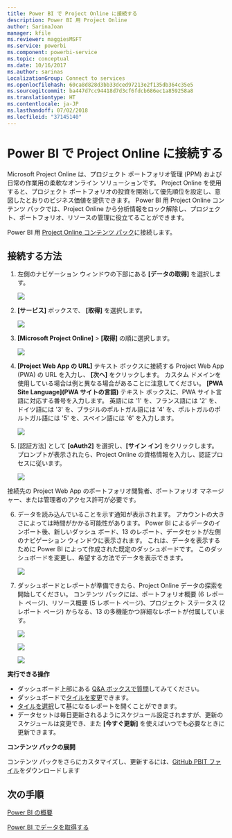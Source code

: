 ```yaml
---
title: Power BI で Project Online に接続する
description: Power BI 用 Project Online
author: SarinaJoan
manager: kfile
ms.reviewer: maggiesMSFT
ms.service: powerbi
ms.component: powerbi-service
ms.topic: conceptual
ms.date: 10/16/2017
ms.author: sarinas
LocalizationGroup: Connect to services
ms.openlocfilehash: 60ca8d828d3bb33dced97213e2f135db364c35e5
ms.sourcegitcommit: ba447d7cc94418d7d3cf6fdcb686ec1a859258a8
ms.translationtype: HT
ms.contentlocale: ja-JP
ms.lasthandoff: 07/02/2018
ms.locfileid: "37145140"
---
```

# <a name="connect-to-project-online-with-power-bi"></a>Power BI で Project Online に接続する
Microsoft Project Online は、プロジェクト ポートフォリオ管理 (PPM) および日常の作業用の柔軟なオンライン ソリューションです。 Project Online を使用すると、プロジェクト ポートフォリオの投資を開始して優先順位を設定し、意図したとおりのビジネス価値を提供できます。 Power BI 用 Project Online コンテンツ パックでは、Project Online から分析情報をロック解除し、プロジェクト、ポートフォリオ、リソースの管理に役立てることができます。

Power BI 用 [Project Online コンテンツ パック](https://app.powerbi.com/getdata/services/project-online)に接続します。

## <a name="how-to-connect"></a>接続する方法
1. 左側のナビゲーション ウィンドウの下部にある **[データの取得]** を選択します。
   
    ![](media/service-connect-to-project-online/getdata.png)
2. **[サービス]** ボックスで、 **[取得]** を選択します。
   
   ![](media/service-connect-to-project-online/services.png)
3. **[Microsoft Project Online]** \> **[取得]** の順に選択します。
   
   ![](media/service-connect-to-project-online/mproject.png)
4. **[Project Web App の URL]** テキスト ボックスに接続する Project Web App (PWA) の URL を入力し、 **[次へ]** をクリックします。 カスタム ドメインを使用している場合は例と異なる場合があることに注意してください。 **[PWA Site Language]\(PWA サイトの言語\)** テキスト ボックスに、PWA サイト言語に対応する番号を入力します。 英語には '1' を、フランス語には '2' を、ドイツ語には '3' を、ブラジルのポルトガル語には '4' を、ポルトガルのポルトガル語には '5' を、スペイン語には '6' を入力します。 
   
    ![](media/service-connect-to-project-online/params.png)
5. [認証方法] として **[oAuth2]** を選択し、**[サイン イン]** をクリックします。 プロンプトが表示されたら、Project Online の資格情報を入力し、認証プロセスに従います。
   
    ![](media/service-connect-to-project-online/creds.png)
    
接続先の Project Web App のポートフォリオ閲覧者、ポートフォリオ マネージャー、または管理者のアクセス許可が必要です。

6. データを読み込んでいることを示す通知が表示されます。 アカウントの大きさによっては時間がかかる可能性があります。 Power BI によるデータのインポート後、新しいダッシュ ボード、13 のレポート、データセットが左側のナビゲーション ウィンドウに表示されます。 これは、データを表示するために Power BI によって作成された既定のダッシュボードです。 このダッシュボードを変更し、希望する方法でデータを表示できます。

   ![](media/service-connect-to-project-online/dashboard2.png)

7. ダッシュボードとレポートが準備できたら、Project Online データの探索を開始してください。 コンテンツ パックには、ポートフォリオ概要 (6 レポート ページ)、リソース概要 (5 レポート ページ)、プロジェクト ステータス (2 レポート ページ) からなる、13 の多機能かつ詳細なレポートが付属しています。 

   ![](media/service-connect-to-project-online/report1.png)
   
   ![](media/service-connect-to-project-online/report3.png)
   
   ![](media/service-connect-to-project-online/report2.png)

**実行できる操作**

* ダッシュボード上部にある [Q&A ボックスで質問](power-bi-q-and-a.md)してみてください。
* ダッシュボードで[タイルを変更](service-dashboard-edit-tile.md)できます。
* [タイルを選択](service-dashboard-tiles.md)して基になるレポートを開くことができます。
* データセットは毎日更新されるようにスケジュール設定されますが、更新のスケジュールは変更でき、また **[今すぐ更新]** を使えばいつでも必要なときに更新できます。

**コンテンツ パックの展開**

コンテンツ パックをさらにカスタマイズし、更新するには、[GitHub PBIT ファイル](https://github.com/OfficeDev/Project-Power-BI-Content-Packs)をダウンロードします

## <a name="next-steps"></a>次の手順
[Power BI の概要](service-get-started.md)

[Power BI でデータを取得する](service-get-data.md)

